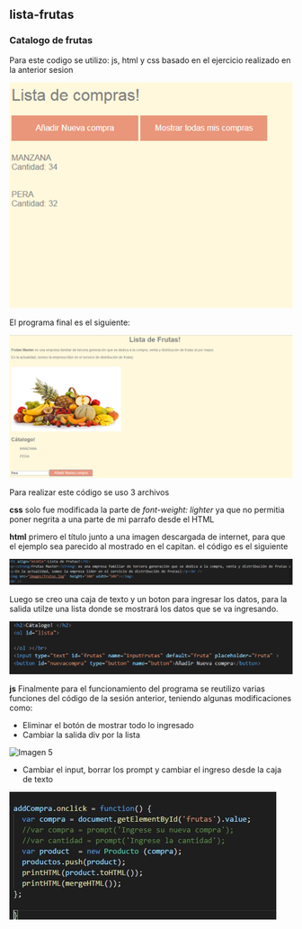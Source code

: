 ## lista-frutas
### Catalogo de frutas

Para este codigo se utilizo: js, html y css basado en el ejercicio realizado en la anterior sesion

![1](images/ejercicio_1.png)

El programa final es el siguiente: 

![Imagen 2](images/ejercicio_2.png)

Para realizar este código se uso 3 archivos

**css** solo fue modificada la parte de _font-weight: lighter_ ya que no permitia poner negrita a una parte de mi parrafo desde el HTML

**html**
primero el título junto a una imagen descargada de internet, para que el ejemplo sea parecido al mostrado en el capitan. el código es el siguiente

![Imagen 3](images/parra.png)

Luego se creo una caja de texto y un boton para ingresar los datos, para la salida utilze una lista donde se mostrará los datos que se va ingresando.

![Imagen 4](images/input-output.png)


**js** 
Finalmente para el funcionamiento del programa se reutilizo varias funciones del código de la sesión anterior, teniendo algunas modificaciones como: 

* Eliminar el botón de mostrar todo lo ingresado
* Cambiar la salida div por la lista

![Imagen 5](obtenerdatos.jpg)

* Cambiar el input, borrar los prompt y cambiar el ingreso desde la caja de texto

![Imagen 6](images/input.jpg)